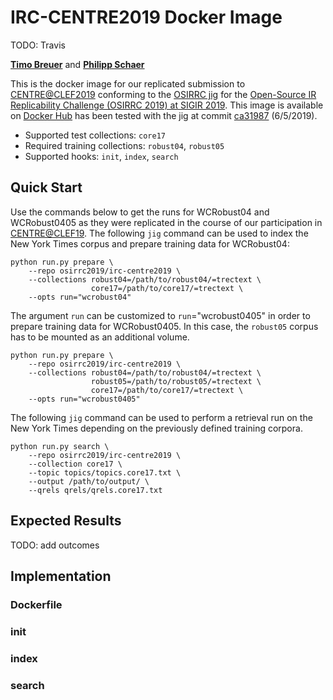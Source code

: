 # IRC-CENTRE2019 Docker Image

TODO: Travis

[**Timo Breuer**](https://github.com/breuert/) and [**Philipp Schaer**](https://github.com/phschaer/)

This is the docker image for our replicated submission to [CENTRE@CLEF2019](http://www.centre-eval.org/clef2019/) conforming to the [OSIRRC jig](https://github.com/osirrc/jig/) for the [Open-Source IR Replicability Challenge (OSIRRC 2019) at SIGIR 2019](https://osirrc.github.io/osirrc2019/).
This image is available on [Docker Hub](https://hub.docker.com/r/osirrc2019/irc-centre2019) has been tested with the jig at commit [ca31987](https://github.com/osirrc/jig/commit/ca3198704795f2b6de8b78ed7a66bbdf1dccadb1) (6/5/2019).

+ Supported test collections: `core17`
+ Required training collections: `robust04`, `robust05`
+ Supported hooks: `init`, `index`, `search`

## Quick Start

Use the commands below to get the runs for WCRobust04 and WCRobust0405 as they were
replicated in the course of our participation in [CENTRE@CLEF19](http://www.centre-eval.org/clef2019/).
The following `jig` command can be used to index the New York Times corpus and prepare training data for WCRobust04:

```
python run.py prepare \
    --repo osirrc2019/irc-centre2019 \
    --collections robust04=/path/to/robust04/=trectext \
                  core17=/path/to/core17/=trectext \
    --opts run="wcrobust04"
```

The argument `run` can be customized to `run`="wcrobust0405" in order to prepare training data for WCRobust0405.
In this case, the `robust05` corpus has to be mounted as an additional volume.

```
python run.py prepare \
    --repo osirrc2019/irc-centre2019 \
    --collections robust04=/path/to/robust04/=trectext \
                  robust05=/path/to/robust05/=trectext \
                  core17=/path/to/core17/=trectext \
    --opts run="wcrobust0405"
```

The following `jig` command can be used to perform a retrieval run on the New York Times depending on the previously defined training corpora.

```
python run.py search \
    --repo osirrc2019/irc-centre2019 \
    --collection core17 \
    --topic topics/topics.core17.txt \
    --output /path/to/output/ \
    --qrels qrels/qrels.core17.txt
```

## Expected Results

TODO: add outcomes

## Implementation

### Dockerfile

### init

### index

### search

